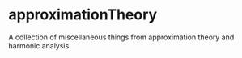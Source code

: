 # approximationTheory
A collection of miscellaneous things from approximation theory and harmonic analysis 
